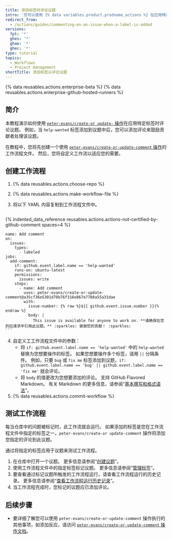 ```yaml
---
title: 添加标签时评论议题
intro: '您可以使用 {% data variables.product.prodname_actions %} 在应用特定标签时自动评论议题。'
redirect_from:
  - /actions/guides/commenting-on-an-issue-when-a-label-is-added
versions:
  fpt: '*'
  ghes: '*'
  ghae: '*'
  ghec: '*'
type: tutorial
topics:
  - Workflows
  - Project management
shortTitle: 添加标签以评论议题
---
```


{% data reusables.actions.enterprise-beta %}
{% data reusables.actions.enterprise-github-hosted-runners %}

## 简介

本教程演示如何使用 [`peter-evans/create-or update-` 操作](https://github.com/marketplace/actions/create-or-update-comment)在应用特定标签时评论议题。 例如，当 `help-wanted` 标签添加到议题中后，您可以添加评论来鼓励贡献者处理该议题。

在教程中，您将先创建一个使用 [`peter-evans/create-or-update-comment` 操作](https://github.com/marketplace/actions/create-or-update-comment)的工作流程文件。 然后，您将自定义工作流以适应您的需要。

## 创建工作流程

1. {% data reusables.actions.choose-repo %}
2. {% data reusables.actions.make-workflow-file %}
3. 将以下 YAML 内容复制到工作流程文件中。

    ```yaml{:copy}
{% indented_data_reference reusables.actions.actions-not-certified-by-github-comment spaces=4 %}

    name: Add comment
    on:
      issues:
        types:
          - labeled
    jobs:
      add-comment:
        if: github.event.label.name == 'help-wanted'
        runs-on: ubuntu-latest
        permissions:
          issues: write
        steps:
          - name: Add comment
            uses: peter-evans/create-or-update-comment@a35cf36e5301d70b76f316e867e7788a55a31dae
            with:
              issue-number: {% raw %}${{ github.event.issue.number }}{% endraw %}
              body: |
                This issue is available for anyone to work on. **请确保在您的拉请求中引用此议题。** :sparkles: 谢谢您的贡献！ :sparkles:
    ```

4. 自定义工工作流程文件中的参数：
   - 将 `if: github.event.label.name == 'help-wanted'` 中的 `help-wanted` 替换为您想要操作的标签。 如果您想要操作多个标签，请用 `||` 分隔条件。 例如，只要 `bug` 或 `fix me` 标签添加到议题，`if: github.event.label.name == 'bug' || github.event.label.name == 'fix me'` 就会评论。
   - 将 `body` 的值更改为您想要添加的评论。 支持 GitHub Flavored Markdown。 有关 Markdown 的更多信息，请参阅“[基本撰写和格式语法](/github/writing-on-github/basic-writing-and-formatting-syntax)”。
5. {% data reusables.actions.commit-workflow %}

## 测试工作流程

每当仓库中的问题被标记时，此工作流就会运行。 如果添加的标签是您在工作流程文件中指定的标签之一，`peter-evans/create-or update-comment` 操作将添加您指定的评论到此议题。

通过将指定的标签应用于议题来测试工作流程。

1. 在仓库中打开一个议题。 更多信息请参阅“[创建议题](/github/managing-your-work-on-github/creating-an-issue)”。
2. 使用工作流程文件中的指定标签标记议题。 更多信息请参阅“[管理标签](/github/managing-your-work-on-github/managing-labels#applying-labels-to-issues-and-pull-requests)”。
3. 要查看通过标记议题所触发的工作流程运行，请查看工作流程运行的历史记录。 更多信息请参阅“[查看工作流程运行历史记录](/actions/managing-workflow-runs/viewing-workflow-run-history)”。
4. 当工作流程完成时，您标记的议题应已添加评论。

## 后续步骤

- 要详细了解您可以使用 `peter-evans/create-or-update-comment` 操作执行的其他事项，如添加反应，请访问 [`peter-evans/create-or-update-comment` 操作文档](https://github.com/marketplace/actions/create-or-update-comment)。
